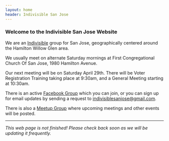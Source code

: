 ```yaml
---
layout: home
header: Indivisible San Jose
---
```


### Welcome to the Indivisible San Jose Website

We are an [Indivisible](https://www.indivisibleguide.com/) group for San Jose,
geographically centered around the Hamilton Willow Glen area.

We usually meet on alternate Saturday mornings at First Congregational
Church Of San Jose, 1980 Hamilton Avenue.

Our next meeting will be on Saturday April 29th.  There will be Voter Registration Training
taking place at 9:30am, and a General Meeting starting at 10:30am.

There is an active [Facebook Group](http://www.facebook.com/groups/indivisiblesanjose) which
you can join, or you can sign up for email updates by sending a request to indivisiblesanjose@gmail.com.

There is also a [Meetup Group](https://www.meetup.com/IndivisibleSanJose/) where upcoming meetings and
other events will be posted.

---

*This web page is not finished!  Please check back soon as we will be updating it frequently.*